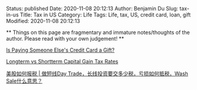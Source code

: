 Status: published
Date: 2020-11-08 20:12:13
Author: Benjamin Du
Slug: tax-in-us
Title: Tax in US
Category: Life
Tags: Life, tax, US, credit card, loan, gift
Modified: 2020-11-08 20:12:13

**
Things on this page are fragmentary and immature notes/thoughts of the author.
Please read with your own judgement!
**


[Is Paying Someone Else's Credit Card a Gift?](https://finance.zacks.com/paying-someone-elses-credit-card-gift-9237.html)

[Longterm vs Shortterm Capital Gain Tax Rates](https://www.investopedia.com/articles/personal-finance/101515/comparing-longterm-vs-shortterm-capital-gain-tax-rates.asp#:~:text=Short%2Dterm%20capital%20gains%20result,for%20more%20than%20one%20year.&text=Short%2Dterm%20gains%20are%20taxed,the%20U.S.%20income%20tax%20brackets)

[美股如何报税 | 做短线Day Trade，长线投资要交多少税，亏损如何抵税，Wash Sale什么意思？](https://www.youtube.com/watch?v=xKQaytyoECI)
